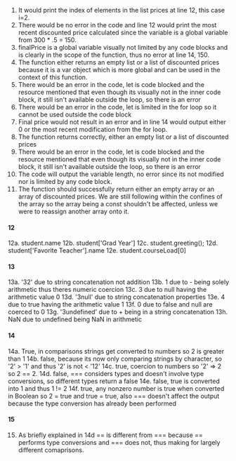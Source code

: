 1. It would print the index of elements in the list prices at line 12, this case i=2.
2. There would be no error in the code and line 12 would print the most recent discounted price calculated since the variable is a global variable from 300 * .5 = 150.
3. finalPrice is a global variable visually not limited by any code blocks and is clearly in the scope of the function, thus no error at line 14, 150.
4. The function either returns an empty list or a list of discounted prices because it is a var object which is more global and can be used in the context of this function.
5. There would be an error in the code, let is code blocked and the resource mentioned that even though its visually not in the inner code block, it still isn't available outside the loop, so there is an error
6. There would be an error in the code, let is limited in the for loop so it cannot be used outside the code block
7. Final price would not result in an error and in line 14 would output either 0 or the most recent modification from the for loop.
8. The function returns correctly, either an empty list or a list of discounted prices
9. There would be an error in the code, let is code blocked and the resource mentioned that even though its visually not in the inner code block, it still isn't available outside the loop, so there is an error
10. The code will output the variable length, no error since its not modified nor is limited by any code block.
11. The function should successfully return either an empty array or an array of discounted prices. We are still following within the confines of the array so the array being a const shouldn't be affected, unless we were to reassign another array onto it.
#### 12
12a. student.name
12b. student['Grad Year']
12c. student.greeting();
12d. student['Favorite Teacher'].name
12e. student.courseLoad[0]
#### 13
13a. '32' due to string concatenation not addition
13b. 1 due to - being solely arithmetic thus theres numeric coercion
13c. 3 due to null having the arithmetic value 0
13d. '3null' due to string concatenation properties
13e. 4 due to true having the arithmetic value 1
13f. 0 due to false and null are coerced to 0
13g. '3undefined' due to + being in a string concatenation
13h. NaN due to undefined being NaN in arithmetic
#### 14
14a. True, in comparisons strings get converted to numbers so 2 is greater than 1
14b. false, because its now only comparing strings by character, so '2' > '1' and thus '2' is not < '12'
14c. true, coercion to numbers so '2' => 2 so 2 == 2.
14d. false, === considers types and doesn't involve type conversions, so different types return a false
14e. false, true is converted into 1 and thus 1 != 2
14f. true, any nonzero number is true when converted in Boolean so 2 = true and true = true, also === doesn't affect the output because the type conversion has already been performed
#### 15
15. As briefly explained in 14d == is different from === because == performs type conversions and === does not, thus making for largely different comaprisons.
